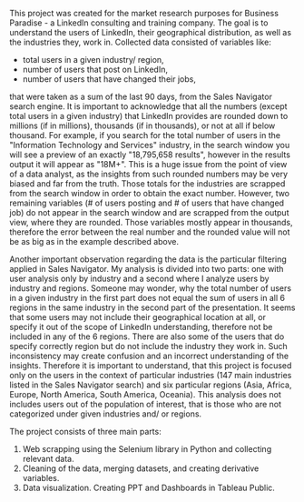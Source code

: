 This project was created for the market research purposes for Business Paradise - a LinkedIn consulting and training company. The goal is to understand the users of LinkedIn, their geographical distribution, as well as the industries they, work in. Collected data consisted of variables like: 
- total users in a given industry/ region, 
- number of users that post on LinkedIn, 
- number of users that have changed their jobs, 

that were taken as a sum of the last 90 days, from the Sales Navigator search engine. It is important to acknowledge that all the numbers (except total users in a given industry) that LinkedIn provides are rounded down to millions (if in millions), thousands (if in thousands), or not at all if below thousand. For example, if you search for the total number of users in the "Information Technology and Services" industry, in the search window you will see a preview of an exactly "18,795,658 results", however in the results output it will appear as "18M+". This is a huge issue from the point of view of a data analyst, as the insights from such rounded numbers may be very biased and far from the truth. Those totals for the industries are scrapped from the search window in order to obtain the exact number. However, two remaining variables (# of users posting and # of users that have changed job) do not appear in the search window and are scrapped from the output view, where they are rounded. Those variables mostly appear in thousands, therefore the error between the real number and the rounded value will not be as big as in the example described above.

Another important observation regarding the data is the particular filtering applied in Sales Navigator. My analysis is divided into two parts: one with user analysis only by industry and a second where I analyze users by industry and regions. Someone may wonder, why the total number of users in a given industry in the first part does not equal the sum of users in all 6 regions in the same industry in the second part of the presentation. It seems that some users may not include their geographical location at all, or specify it out of the scope of LinkedIn understanding, therefore not be included in any of the 6 regions. There are also some of the users that do specify correctly region but do not include the industry they work in. Such inconsistency may create confusion and an incorrect understanding of the insights. Therefore it is important to understand, that this project is focused only on the users in the context of particular industries (147 main industries listed in the Sales Navigator search) and six particular regions (Asia, Africa, Europe, North America, South America, Oceania). This analysis does not includes users out of the population of interest, that is those who are not categorized under given industries and/ or regions.

The project consists of three main parts:
1. Web scrapping using the Selenium library in Python and collecting relevant data.
2. Cleaning of the data, merging datasets, and creating derivative variables.
3. Data visualization. Creating PPT and Dashboards in Tableau Public.
